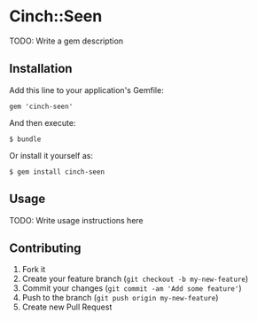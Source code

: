 # Cinch::Seen

TODO: Write a gem description

## Installation

Add this line to your application's Gemfile:

    gem 'cinch-seen'

And then execute:

    $ bundle

Or install it yourself as:

    $ gem install cinch-seen

## Usage

TODO: Write usage instructions here

## Contributing

1. Fork it
2. Create your feature branch (`git checkout -b my-new-feature`)
3. Commit your changes (`git commit -am 'Add some feature'`)
4. Push to the branch (`git push origin my-new-feature`)
5. Create new Pull Request
